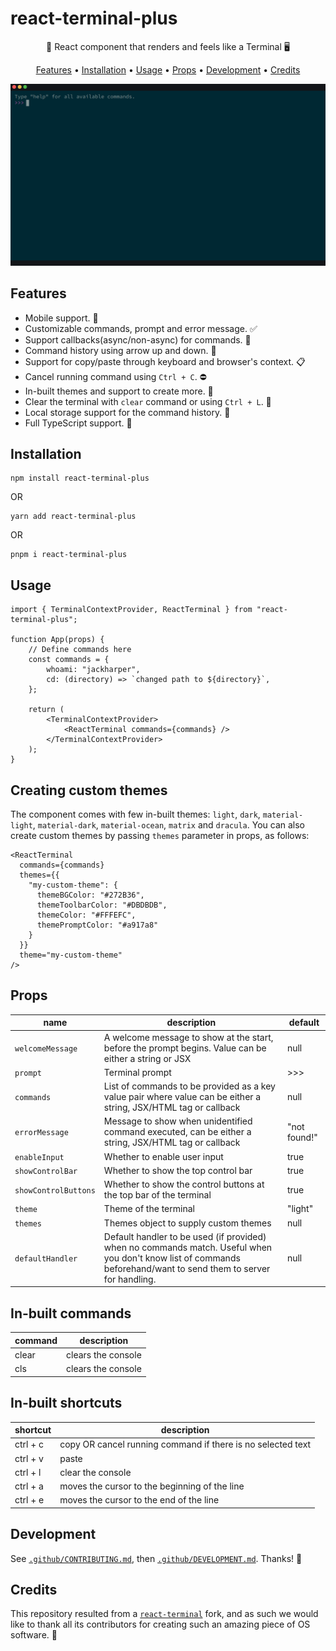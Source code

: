 # react-terminal-plus

<p align="center">🚀 React component that renders and feels like a Terminal 🖥</p>

<p align="center">
  <a href="#features">Features</a> •
  <a href="#installation">Installation</a> •
  <a href="#usage">Usage</a> •
  <a href="#props">Props</a> •
  <a href="#development">Development</a> •
  <a href="#credits">Credits</a>
</p>

<img alt="react-terminal-plus preview" src="./react-terminal-plus.gif" />

## Features

- Mobile support. 📱
- Customizable commands, prompt and error message. ✅
- Support callbacks(async/non-async) for commands. 🔄
- Command history using arrow up and down. 🔼
- Support for copy/paste through keyboard and browser's context. 📋
- Cancel running command using `Ctrl + C`. ⛔
- In-built themes and support to create more. 🚀
- Clear the terminal with `clear` command or using `Ctrl + L`. 🧹
- Local storage support for the command history. 💾
- Full TypeScript support. 🎉

## Installation

```
npm install react-terminal-plus
```

OR

```
yarn add react-terminal-plus
```

OR

```
pnpm i react-terminal-plus
```

## Usage

```tsx
import { TerminalContextProvider, ReactTerminal } from "react-terminal-plus";

function App(props) {
	// Define commands here
	const commands = {
		whoami: "jackharper",
		cd: (directory) => `changed path to ${directory}`,
	};

	return (
		<TerminalContextProvider>
			<ReactTerminal commands={commands} />
		</TerminalContextProvider>
	);
}
```

## Creating custom themes

The component comes with few in-built themes: `light`, `dark`, `material-light`, `material-dark`, `material-ocean`, `matrix` and `dracula`. You can also create custom themes by passing `themes` parameter in props, as follows:

```
<ReactTerminal
  commands={commands}
  themes={{
    "my-custom-theme": {
      themeBGColor: "#272B36",
      themeToolbarColor: "#DBDBDB",
      themeColor: "#FFFEFC",
      themePromptColor: "#a917a8"
    }
  }}
  theme="my-custom-theme"
/>
```

## Props

| name                 | description                                                                                                                                                       | default      |
| -------------------- | ----------------------------------------------------------------------------------------------------------------------------------------------------------------- | ------------ |
| `welcomeMessage`     | A welcome message to show at the start, before the prompt begins. Value can be either a string or JSX                                                             | null         |
| `prompt`             | Terminal prompt                                                                                                                                                   | >>>          |
| `commands`           | List of commands to be provided as a key value pair where value can be either a string, JSX/HTML tag or callback                                                  | null         |
| `errorMessage`       | Message to show when unidentified command executed, can be either a string, JSX/HTML tag or callback                                                              | "not found!" |
| `enableInput`        | Whether to enable user input                                                                                                                                      | true         |
| `showControlBar`     | Whether to show the top control bar                                                                                                                               | true         |
| `showControlButtons` | Whether to show the control buttons at the top bar of the terminal                                                                                                | true         |
| `theme`              | Theme of the terminal                                                                                                                                             | "light"      |
| `themes`             | Themes object to supply custom themes                                                                                                                             | null         |
| `defaultHandler`     | Default handler to be used (if provided) when no commands match. Useful when you don't know list of commands beforehand/want to send them to server for handling. | null         |

## In-built commands

| command | description        |
| ------- | ------------------ |
| clear   | clears the console |
| cls     | clears the console |

## In-built shortcuts

| shortcut | description                                                 |
| -------- | ----------------------------------------------------------- |
| ctrl + c | copy OR cancel running command if there is no selected text |
| ctrl + v | paste                                                       |
| ctrl + l | clear the console                                           |
| ctrl + a | moves the cursor to the beginning of the line               |
| ctrl + e | moves the cursor to the end of the line                     |

## Development

See [`.github/CONTRIBUTING.md`](./.github/CONTRIBUTING.md), then [`.github/DEVELOPMENT.md`](./.github/DEVELOPMENT.md).
Thanks! 💪

## Credits

This repository resulted from a [`react-terminal`](https://github.com/bony2023/react-terminal) fork, and as such we would like to thank all its contributors for creating such an amazing piece of OS software. 💖
